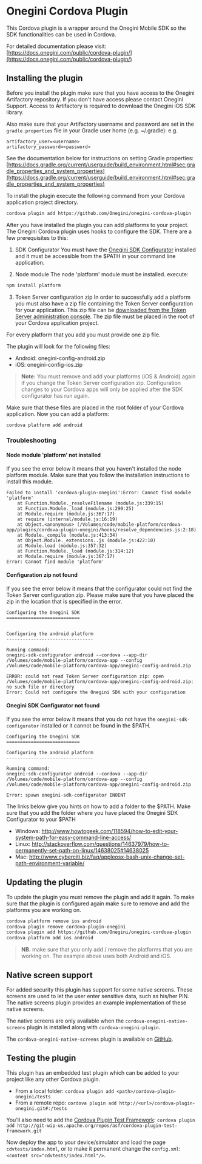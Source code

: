 # Onegini Cordova Plugin

This Cordova plugin is a wrapper around the Onegini Mobile SDK so the SDK functionalities can be used in Cordova.

For detailed documentation please visit: [https://docs.onegini.com/public/cordova-plugin/](https://docs.onegini.com/public/cordova-plugin/)

## Installing the plugin

Before you install the plugin make sure that you have access to the Onegini Artifactory repository. If you don't have access please contact Onegini Support. 
Access to Artifactory is required to download the Onegini iOS SDK library.

Also make sure that your Artifactory username and password are set in the `gradle.properties` file in your Gradle user home (e.g. ~/.gradle):
e.g.
```
artifactory_user=<username>
artifactory_password=<password>
```

See the documentation below for instructions on setting Gradle properties:
[https://docs.gradle.org/current/userguide/build_environment.html#sec:gradle_properties_and_system_properties](https://docs.gradle.org/current/userguide/build_environment.html#sec:gradle_properties_and_system_properties)

To install the plugin execute the following command from your Cordova application project directory.

```sh
cordova plugin add https://github.com/Onegini/onegini-cordova-plugin
```

After you have installed the plugin you can add platforms to your project. The Onegini Cordova plugin uses hooks to configure the SDK. There are a few 
prerequisites to this:

1. SDK Configurator 
You must have the [Onegini SDK Configurator](https://github.com/Onegini/sdk-configurator) installed and it must be accessible from the $PATH in your command line
application.

2. Node module
The node 'platform' module must be installed. execute:
```sh
npm install platform
```

3. Token Server configuration zip
In order to successfully add a platform you must also have a zip file containing the Token Server configuration for your application. This zip file can be 
[downloaded from the Token Server administration console](https://docs.onegini.com/public/token-server/topics/mobile-apps/app-delivery-lifecycle/app-delivery-lifecycle.html). 
The zip file must be placed in the root of your Cordova application project.

For every platform that you add you must provide one zip file.

The plugin will look for the following files:
- Android: onegini-config-android.zip
- iOS: onegini-config-ios.zip

>**Note:** You must remove and add your platforms (iOS & Android) again if you change the Token Server configuration zip. Configuration changes to your Cordova 
apps will only be applied after the SDK configurator has run again.

Make sure that these files are placed in the root folder of your Cordova application. Now you can add a platform:

```sh
cordova platform add android
```

### Troubleshooting

#### Node module 'platform' not installed

If you see the error below it means that you haven't installed the node platform module. Make sure that you follow the installation instructions to install this 
module.

```
Failed to install 'cordova-plugin-onegini':Error: Cannot find module 'platform'
    at Function.Module._resolveFilename (module.js:339:15)
    at Function.Module._load (module.js:290:25)
    at Module.require (module.js:367:17)
    at require (internal/module.js:16:19)
    at Object.<anonymous> (/Volumes/code/mobile-platform/cordova-app/plugins/cordova-plugin-onegini/hooks/resolve_dependencies.js:2:18)
    at Module._compile (module.js:413:34)
    at Object.Module._extensions..js (module.js:422:10)
    at Module.load (module.js:357:32)
    at Function.Module._load (module.js:314:12)
    at Module.require (module.js:367:17)
Error: Cannot find module 'platform'
```

#### Configuration zip not found

If you see the error below it means that the configurator could not find the Token Server configuration zip. Please make sure that you have placed the 
zip in the location that is specified in the error.

```
Configuring the Onegini SDK
===========================


Configuring the android platform
--------------------------------

Running command: 
onegini-sdk-configurator android --cordova --app-dir /Volumes/code/mobile-platform/cordova-app --config /Volumes/code/mobile-platform/cordova-app/onegini-config-android.zip

ERROR: could not read Token Server configuration zip: open /Volumes/code/mobile-platform/cordova-app/onegini-config-android.zip: no such file or directory
Error: Could not configure the Onegini SDK with your configuration
```

#### Onegini SDK Configurator not found

If you see the error below it means that you do not have the `onegini-sdk-configurator` installed or it cannot be found in the $PATH.

```
Configuring the Onegini SDK
===========================

Configuring the android platform
--------------------------------

Running command:
onegini-sdk-configurator android --cordova --app-dir /Volumes/code/mobile-platform/cordova-app --config /Volumes/code/mobile-platform/cordova-app/onegini-config-android.zip

Error: spawn onegini-sdk-configurator ENOENT
```

The links below give you hints on how to add a folder to the $PATH. Make sure that you add the folder where you have placed the Onegini SDK Configurator to your $PATH
- Windows:  http://www.howtogeek.com/118594/how-to-edit-your-system-path-for-easy-command-line-access/
- Linux: http://stackoverflow.com/questions/14637979/how-to-permanently-set-path-on-linux/14638025#14638025
- Mac: http://www.cyberciti.biz/faq/appleosx-bash-unix-change-set-path-environment-variable/

## Updating the plugin

To update the plugin you must remove the plugin and add it again. To make sure that the plugin is configured again make sure to remove and add the platforms 
you are working on.

```sh
cordova platform remove ios android
cordova plugin remove cordova-plugin-onegini
cordova plugin add https://github.com/Onegini/onegini-cordova-plugin
cordova platform add ios android
```

>**NB.** make sure that you only add / remove the platforms that you are working on. The example above uses both Android and iOS.

## Native screen support

For added security this plugin has support for some native screens. These screens are used to let the user enter sensitive data, such as his/her PIN.
The native screens plugin provides an example implementation of these native screens.

The native screens are only available when the `cordova-onegini-native-screens` plugin is installed along with `cordova-onegini-plugin`.

The `cordova-onegini-native-screens` plugin is available on [GitHub](https://github.com/Onegini/cordova-plugin-onegini-native-screens).

## Testing the plugin
This plugin has an embedded test plugin which can be added to your project
like any other Cordova plugin.
- From a local folder: `cordova plugin add <path>/cordova-plugin-onegini/tests`
- From a remote repo: `cordova plugin add http://<url>/cordova-plugin-onegini.git#:/tests`

You'll also need to add the [Cordova Plugin Test Framework](https://github.com/apache/cordova-plugin-test-framework): `cordova plugin add http://git-wip-us.apache.org/repos/asf/cordova-plugin-test-framework.git`

Now deploy the app to your device/simulator and load the page `cdvtests/index.html`, or to make it permanent
change the `config.xml`: `<content src="cdvtests/index.html"/>`.